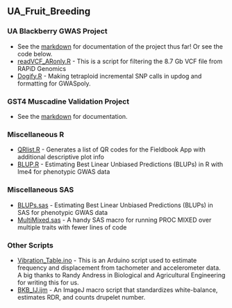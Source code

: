 ## UA_Fruit_Breeding

### UA Blackberry GWAS Project
* See the [markdown](https://github.com/mchizk1/UA_Fruit_Breeding/blob/main/Blackberry%20GWAS/README.md) for documentation of the project thus far!  Or see the code below.
* [readVCF_ARonly.R](https://github.com/mchizk1/UA_Fruit_Breeding/blob/main/Blackberry%20GWAS/readVCF_ARonly.R) - This is a script for filtering the 8.7 Gb VCF file from RAPiD Genomics
* [Dogify.R](https://github.com/mchizk1/UA_Fruit_Breeding/blob/main/Blackberry%20GWAS/Dogify.R) - Making tetraploid incremental SNP calls in updog and formatting for GWASpoly.

### GST4 Muscadine Validation Project
* See the [markdown](https://github.com/mchizk1/UA_Fruit_Breeding/blob/main/GST_validation/README.md) for documentation.

### Miscellaneous R
* [QRlist.R](https://github.com/mchizk1/UA_Fruit_Breeding/blob/main/R_Misc/QRlist/QR_README.md) - Generates a list of QR codes for the Fieldbook App with additional descriptive plot info
* [BLUP.R](https://github.com/mchizk1/UA_Fruit_Breeding/blob/main/R_Misc/BLUP.R) - Estimating Best Linear Unbiased Predictions (BLUPs) in R with lme4 for phenotypic GWAS data

### Miscellaneous SAS
* [BLUPs.sas](https://github.com/mchizk1/UA_Fruit_Breeding/blob/main/BLUPs.sas) - Estimating Best Linear Unbiased Predictions (BLUPs) in SAS for phenotypic GWAS data
* [MultiMixed.sas](https://github.com/mchizk1/UA_Fruit_Breeding/blob/main/MultiMixed.sas) - A handy SAS macro for running PROC MIXED over multiple traits with fewer lines of code

### Other Scripts
* [Vibration_Table.ino](https://github.com/mchizk1/UA_Fruit_Breeding/blob/main/Vibration_Table.ino) - This is an Arduino script used to estimate frequency and displacement from tachometer and accelerometer data. A big thanks to Randy Andress in Biological and Agricultural Engineering for writing this for us.
* [BKB_IJ.ijm](https://github.com/mchizk1/UA_Fruit_Breeding/blob/main/IJ_RDR/BKB_IJ.ijm) - An ImageJ macro script that standardizes white-balance, estimates RDR, and counts drupelet number.
